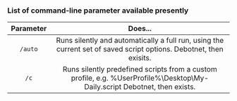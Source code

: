 ### List of command-line parameter available presently

Parameter| Does...
:-----:|:-----:
`/auto`|Runs silently and automatically a full run, using the current set of saved script options. Debotnet, then exisits.
`/c`|Runs silently predefined scripts from a custom profile, e.g. %UserProfile%\Desktop\My-Daily.script Debotnet, then exists.

